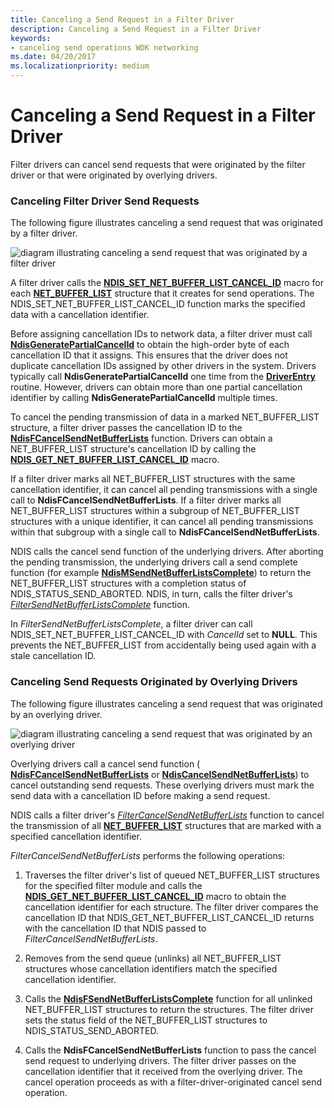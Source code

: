 ```yaml
---
title: Canceling a Send Request in a Filter Driver
description: Canceling a Send Request in a Filter Driver
keywords:
- canceling send operations WDK networking
ms.date: 04/20/2017
ms.localizationpriority: medium
---
```


# Canceling a Send Request in a Filter Driver





Filter drivers can cancel send requests that were originated by the filter driver or that were originated by overlying drivers.

### Canceling Filter Driver Send Requests

The following figure illustrates canceling a send request that was originated by a filter driver.

![diagram illustrating canceling a send request that was originated by a filter driver](images/filtercancelsend.png)

A filter driver calls the [**NDIS\_SET\_NET\_BUFFER\_LIST\_CANCEL\_ID**](/windows-hardware/drivers/ddi/ndis/nf-ndis-ndis_set_net_buffer_list_cancel_id) macro for each [**NET\_BUFFER\_LIST**](/windows-hardware/drivers/ddi/nbl/ns-nbl-net_buffer_list) structure that it creates for send operations. The NDIS\_SET\_NET\_BUFFER\_LIST\_CANCEL\_ID function marks the specified data with a cancellation identifier.

Before assigning cancellation IDs to network data, a filter driver must call [**NdisGeneratePartialCancelId**](/windows-hardware/drivers/ddi/ndis/nf-ndis-ndisgeneratepartialcancelid) to obtain the high-order byte of each cancellation ID that it assigns. This ensures that the driver does not duplicate cancellation IDs assigned by other drivers in the system. Drivers typically call **NdisGeneratePartialCancelId** one time from the [**DriverEntry**](/windows-hardware/drivers/ddi/wdm/nc-wdm-driver_initialize) routine. However, drivers can obtain more than one partial cancellation identifier by calling **NdisGeneratePartialCancelId** multiple times.

To cancel the pending transmission of data in a marked NET\_BUFFER\_LIST structure, a filter driver passes the cancellation ID to the [**NdisFCancelSendNetBufferLists**](/windows-hardware/drivers/ddi/ndis/nf-ndis-ndisfcancelsendnetbufferlists) function. Drivers can obtain a NET\_BUFFER\_LIST structure's cancellation ID by calling the [**NDIS\_GET\_NET\_BUFFER\_LIST\_CANCEL\_ID**](/windows-hardware/drivers/ddi/ndis/nf-ndis-ndis_get_net_buffer_list_cancel_id) macro.

If a filter driver marks all NET\_BUFFER\_LIST structures with the same cancellation identifier, it can cancel all pending transmissions with a single call to **NdisFCancelSendNetBufferLists**. If a filter driver marks all NET\_BUFFER\_LIST structures within a subgroup of NET\_BUFFER\_LIST structures with a unique identifier, it can cancel all pending transmissions within that subgroup with a single call to **NdisFCancelSendNetBufferLists**.

NDIS calls the cancel send function of the underlying drivers. After aborting the pending transmission, the underlying drivers call a send complete function (for example [**NdisMSendNetBufferListsComplete**](/windows-hardware/drivers/ddi/ndis/nf-ndis-ndismsendnetbufferlistscomplete)) to return the NET\_BUFFER\_LIST structures with a completion status of NDIS\_STATUS\_SEND\_ABORTED. NDIS, in turn, calls the filter driver's [*FilterSendNetBufferListsComplete*](/windows-hardware/drivers/ddi/ndis/nc-ndis-filter_send_net_buffer_lists_complete) function.

In *FilterSendNetBufferListsComplete*, a filter driver can call NDIS\_SET\_NET\_BUFFER\_LIST\_CANCEL\_ID with *CancelId* set to **NULL**. This prevents the NET\_BUFFER\_LIST from accidentally being used again with a stale cancellation ID.

### Canceling Send Requests Originated by Overlying Drivers

The following figure illustrates canceling a send request that was originated by an overlying driver.

![diagram illustrating canceling a send request that was originated by an overlying driver](images/cancelfiltersend.png)

Overlying drivers call a cancel send function ( [**NdisFCancelSendNetBufferLists**](/windows-hardware/drivers/ddi/ndis/nf-ndis-ndisfcancelsendnetbufferlists) or [**NdisCancelSendNetBufferLists**](/windows-hardware/drivers/ddi/ndis/nf-ndis-ndiscancelsendnetbufferlists)) to cancel outstanding send requests. These overlying drivers must mark the send data with a cancellation ID before making a send request.

NDIS calls a filter driver's [*FilterCancelSendNetBufferLists*](/windows-hardware/drivers/ddi/ndis/nc-ndis-filter_cancel_send_net_buffer_lists) function to cancel the transmission of all [**NET\_BUFFER\_LIST**](/windows-hardware/drivers/ddi/nbl/ns-nbl-net_buffer_list) structures that are marked with a specified cancellation identifier.

*FilterCancelSendNetBufferLists* performs the following operations:

1.  Traverses the filter driver's list of queued NET\_BUFFER\_LIST structures for the specified filter module and calls the [**NDIS\_GET\_NET\_BUFFER\_LIST\_CANCEL\_ID**](/windows-hardware/drivers/ddi/ndis/nf-ndis-ndis_get_net_buffer_list_cancel_id) macro to obtain the cancellation identifier for each structure. The filter driver compares the cancellation ID that NDIS\_GET\_NET\_BUFFER\_LIST\_CANCEL\_ID returns with the cancellation ID that NDIS passed to *FilterCancelSendNetBufferLists*.

2.  Removes from the send queue (unlinks) all NET\_BUFFER\_LIST structures whose cancellation identifiers match the specified cancellation identifier.

3.  Calls the [**NdisFSendNetBufferListsComplete**](/windows-hardware/drivers/ddi/ndis/nf-ndis-ndisfsendnetbufferlistscomplete) function for all unlinked NET\_BUFFER\_LIST structures to return the structures. The filter driver sets the status field of the NET\_BUFFER\_LIST structures to NDIS\_STATUS\_SEND\_ABORTED.

4.  Calls the **NdisFCancelSendNetBufferLists** function to pass the cancel send request to underlying drivers. The filter driver passes on the cancellation identifier that it received from the overlying driver. The cancel operation proceeds as with a filter-driver-originated cancel send operation.

 

